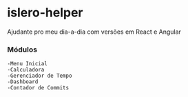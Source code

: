 # islero-helper
Ajudante pro meu dia-a-dia com versões em React e Angular

### Módulos

    -Menu Inicial
    -Calculadora
    -Gerenciador de Tempo
    -Dashboard    
    -Contador de Commits